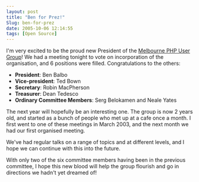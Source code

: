 ```yaml
---
layout: post
title: "Ben for Prez!"
Slug: ben-for-prez
date: 2005-10-06 12:14:55
tags: [Open Source]
---
```

I'm very excited to be the proud new President of the [Melbourne PHP User Group](http://melbourne.ug.php.net/)! We had a meeting tonight to vote on incorporation of the organisation, and 6 positions were filled. Congratulations to the others:

- **President**: Ben Balbo
- **Vice-president**: Ted Bown
- **Secretary**: Robin MacPherson
- **Treasurer**: Dean Tedesco
- **Ordinary Committee Members**: Serg Belokamen and Neale Yates

The next year will hopefully be an interesting one. The group is now 2 years old, and started as a bunch of people who met up at a cafe once a month. I first went to one of these meetings in March 2003, and the next month we had our first organised meeting.

We've had regular talks on a range of topics and at different levels, and I hope we can continue with this into the future.

With only two of the six committee members having been in the previous committee, I hope this new blood will help the group flourish and go in directions we hadn't yet dreamed of!
